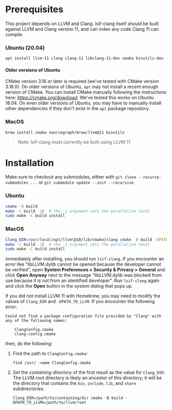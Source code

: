 # Prerequisites

This project depends on LLVM and Clang. lsif-clang itself should be built against LLVM and Clang version 11, and can index any code Clang 11 can compile.

### Ubuntu (20.04)

```sh
apt install llvm-11 clang clang-11 libclang-11-dev cmake binutils-dev
```

#### Older versions of Ubuntu

CMake version 3.16 or later is required (we've tested with CMake version 3.18.0). On older versions
of Ubuntu, `apt` may not install a recent enough version of CMake. You can install CMake manually
following the instructions here: https://cmake.org/download. We've tested this works on Ubuntu
18.04. On even older versions of Ubuntu, you may have to manually install other dependencies if they
don't exist in the `apt` package repository.

### MacOS

```sh
brew install cmake sourcegraph/brew/llvm@11 binutils
```

> Note: lsif-clang must currently be built using LLVM 11

# Installation

Make sure to checkout any submodules, either with `git clone --recurse-submodules ...` or `git submodule update --init --recursive`

### Ubuntu

```sh
cmake -B build
make -C build -j8  # the -j argument sets the parallelism level
sudo make -C build install
```

### MacOS

```sh
Clang_DIR=/usr/local/opt/llvm\@10/lib/cmake/clang cmake -B build -DPATH_TO_LLVM=/usr/local/opt/llvm\@10
make -C build -j8  # the -j argument sets the parallelism level
sudo make -C build install
```

Immediately after installing, you should run `lsif-clang`. If you encounter an error like "libLLVM.dylib cannot be opened because the developer cannot be verified", open **System Preferences > Security & Privacy > General** and click **Open Anyway** next to the message "libLLVM.dylib was blocked from use because it is not from an identified developer". Run `lsif-clang` again and click the **Open** button in the system dialog that pops up.

If you did not install LLVM 11 with Homebrew, you may need to modify the values of `Clang_DIR` and
`-DPATH_TO_LLVM`. If you encounter the following error:

```
Could not find a package configuration file provided by "Clang" with any of the following names:

	ClangConfig.cmake
	clang-config.cmake
```

then, do the following:

1. Find the path to `ClangConfig.cmake`:

   ```
   find /usr/ -name ClangConfig.cmake
   ```

1. Set the *containing directory* of the first result as the value for `Clang_DIR`. The LLVM root
   directory is likely an ancestor of this directory; it will be the directory that contains the
   `bin`, `include`, `lib`, and `share` subdirectories.

   ```
   Clang_DIR=/path/to/containing/dir cmake -B build -DPATH_TO_LLVM=/path/to/llvm/root
   ```
